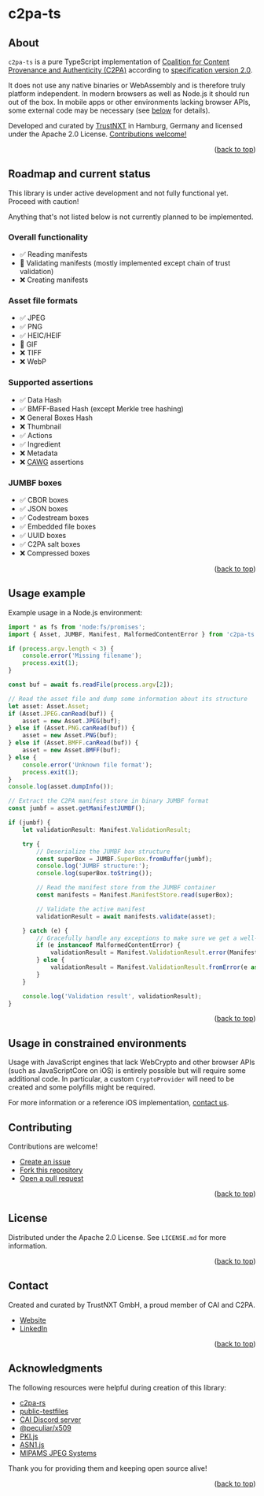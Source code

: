 <a id="readme-top"></a>

# c2pa-ts

## About

`c2pa-ts` is a pure TypeScript implementation of [Coalition for Content Provenance and Authenticity (C2PA)](https://c2pa.org/) according to [specification version 2.0](https://c2pa.org/specifications/specifications/2.0/specs/C2PA_Specification.html).

It does not use any native binaries or WebAssembly and is therefore truly platform independent. In modern browsers as well as Node.js it should run out of the box. In mobile apps or other environments lacking browser APIs, some external code may be necessary (see [below](#usage-in-constrained-environments) for details).

Developed and curated by [TrustNXT](https://trustnxt.com) in Hamburg, Germany and licensed under the Apache 2.0 License. [Contributions welcome!](#contributing)

<p align="right">(<a href="#readme-top">back to top</a>)</p>

## Roadmap and current status

This library is under active development and not fully functional yet. Proceed with caution!

Anything that's not listed below is not currently planned to be implemented.

### Overall functionality

- :white_check_mark: Reading manifests
- :construction: Validating manifests (mostly implemented except chain of trust validation)
- :x: Creating manifests

### Asset file formats

- :white_check_mark: JPEG
- :white_check_mark: PNG
- :white_check_mark: HEIC/HEIF
- :construction: GIF
- :x: TIFF
- :x: WebP

### Supported assertions

- :white_check_mark: Data Hash
- :white_check_mark: BMFF-Based Hash (except Merkle tree hashing)
- :x: General Boxes Hash
- :x: Thumbnail
- :white_check_mark: Actions
- :white_check_mark: Ingredient
- :x: Metadata
- :x: [CAWG](https://github.com/creator-assertions/) assertions

### JUMBF boxes

- :white_check_mark: CBOR boxes
- :white_check_mark: JSON boxes
- :white_check_mark: Codestream boxes
- :white_check_mark: Embedded file boxes
- :white_check_mark: UUID boxes
- :white_check_mark: C2PA salt boxes
- :x: Compressed boxes

<p align="right">(<a href="#readme-top">back to top</a>)</p>

## Usage example

Example usage in a Node.js environment:

```typescript
import * as fs from 'node:fs/promises';
import { Asset, JUMBF, Manifest, MalformedContentError } from 'c2pa-ts';

if (process.argv.length < 3) {
    console.error('Missing filename');
    process.exit(1);
}

const buf = await fs.readFile(process.argv[2]);

// Read the asset file and dump some information about its structure
let asset: Asset.Asset;
if (Asset.JPEG.canRead(buf)) {
    asset = new Asset.JPEG(buf);
} else if (Asset.PNG.canRead(buf)) {
    asset = new Asset.PNG(buf);
} else if (Asset.BMFF.canRead(buf)) {
    asset = new Asset.BMFF(buf);
} else {
    console.error('Unknown file format');
    process.exit(1);
}
console.log(asset.dumpInfo());

// Extract the C2PA manifest store in binary JUMBF format
const jumbf = asset.getManifestJUMBF();

if (jumbf) {
    let validationResult: Manifest.ValidationResult;

    try {
        // Deserialize the JUMBF box structure
        const superBox = JUMBF.SuperBox.fromBuffer(jumbf);
        console.log('JUMBF structure:');
        console.log(superBox.toString());

        // Read the manifest store from the JUMBF container
        const manifests = Manifest.ManifestStore.read(superBox);

        // Validate the active manifest
        validationResult = await manifests.validate(asset);

    } catch (e) {
        // Gracefully handle any exceptions to make sure we get a well-formed validation result
        if (e instanceof MalformedContentError) {
            validationResult = Manifest.ValidationResult.error(Manifest.ValidationStatusCode.GeneralError, e.message);
        } else {
            validationResult = Manifest.ValidationResult.fromError(e as Error);
        }
    }

    console.log('Validation result', validationResult);
}
```

<p align="right">(<a href="#readme-top">back to top</a>)</p>

## Usage in constrained environments

Usage with JavaScript engines that lack WebCrypto and other browser APIs (such as JavaScriptCore on iOS) is entirely possible but will require some additional code. In particular, a custom `CryptoProvider` will need to be created and some polyfills might be required.

For more information or a reference iOS implementation, <a href="mailto:mail@trustnxt.com">contact us</a>.

## Contributing

Contributions are welcome!

- [Create an issue](https://github.com/TrustNXT/c2pa-ts/issues)
- [Fork this repository](https://github.com/TrustNXT/c2pa-ts/fork)
- [Open a pull request](https://github.com/TrustNXT/c2pa-ts/pulls)

<p align="right">(<a href="#readme-top">back to top</a>)</p>

## License

Distributed under the Apache 2.0 License. See `LICENSE.md` for more information.

<p align="right">(<a href="#readme-top">back to top</a>)</p>

## Contact

Created and curated by TrustNXT GmbH, a proud member of CAI and C2PA.

- [Website](https://trustnxt.com/)
- [LinkedIn](https://www.linkedin.com/company/trustnxt/)

<p align="right">(<a href="#readme-top">back to top</a>)</p>

## Acknowledgments

The following resources were helpful during creation of this library:

- [c2pa-rs](https://github.com/contentauth/c2pa-rs/)
- [public-testfiles](https://github.com/c2pa-org/public-testfiles/)
- [CAI Discord server](https://discord.gg/CAI)
- [@peculiar/x509](https://github.com/PeculiarVentures/x509)
- [PKI.js](https://github.com/PeculiarVentures/PKI.js)
- [ASN1.js](https://github.com/PeculiarVentures/ASN1.js)
- [MIPAMS JPEG Systems](https://github.com/nickft/mipams-jpeg-systems)

Thank you for providing them and keeping open source alive!

<p align="right">(<a href="#readme-top">back to top</a>)</p>
